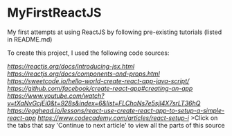 # MyFirstReactJS
My first attempts at using ReactJS by following pre-existing tutorials (listed in README.md)

To create this project, I used the following code sources:

*https://reactjs.org/docs/introducing-jsx.html*
*https://reactjs.org/docs/components-and-props.html*
*https://sweetcode.io/hello-world-create-react-app-java-script/*
*https://github.com/facebook/create-react-app#creating-an-app*
*https://www.youtube.com/watch?v=tXaNvGcjEi0&t=928s&index=6&list=FLChoNs7e5sjl4X7srLT36hQ*
*https://egghead.io/lessons/react-use-create-react-app-to-setup-a-simple-react-app*
*https://www.codecademy.com/articles/react-setup-i* >Click on the tabs that say 'Continue
to next article' to view all the parts of this source
